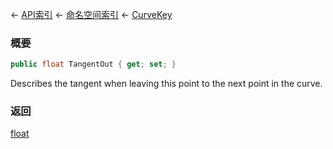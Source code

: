 ← [API索引](Api-Index) ← [命名空间索引](Namespace-Index) ← [CurveKey](VRageMath.CurveKey)

### 概要

```csharp
public float TangentOut { get; set; }
```

Describes the tangent when leaving this point to the next point in the curve.

### 返回

[float](https://docs.microsoft.com/en-us/dotnet/api/System.Single?view=netframework-4.6)

